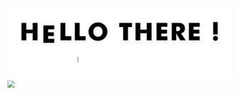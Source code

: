 ![gif](https://github.com/aratchamm/aratchamm/blob/master/hello-there.gif)
<a href="https://github.com/aratchamm/aratchamm">
  <img align="center" src="https://github-readme-stats.vercel.app/api/top-langs/?username=aratchamm&hide=java,html&title_color=ffffff&text_color=c9cacc&icon_color=2bbc8a&bg_color=1d1f21" />
